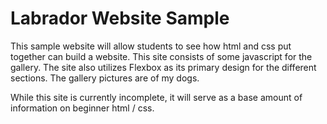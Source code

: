 # Labrador Website Sample

This sample website will allow students to see how html and css put together can build a website. This site consists of some javascript for the gallery. The site also utilizes Flexbox as its primary design for the different sections. The gallery pictures are of my dogs.

While this site is currently incomplete, it will serve as a base amount of information on beginner html / css.
